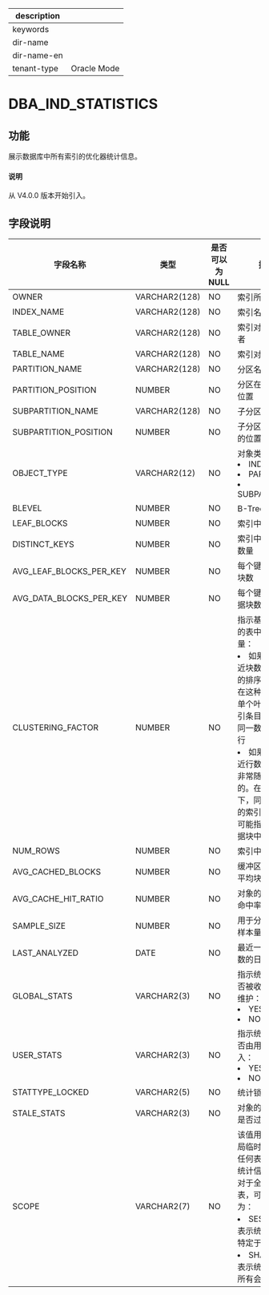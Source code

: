 |description||
|---|---|
|keywords||
|dir-name||
|dir-name-en||
|tenant-type|Oracle Mode|

# DBA_IND_STATISTICS

## 功能

展示数据库中所有索引的优化器统计信息。

<main id="notice" type='explain'>
  <h4>说明</h4>
  <p>从 V4.0.0 版本开始引入。</p>
</main>

## 字段说明

| 字段名称 | 类型 | 是否可以为 NULL | 描述 |
| --- | --- | --- | --- |
| OWNER | VARCHAR2(128) | NO | 索引所有者 |
| INDEX_NAME | VARCHAR2(128) | NO | 索引名称 |
| TABLE_OWNER | VARCHAR2(128) | NO | 索引对象的所有者 |
| TABLE_NAME | VARCHAR2(128) | NO | 索引对象的名称 |
| PARTITION_NAME | VARCHAR2(128) | NO | 分区名称 |
| PARTITION_POSITION | NUMBER | NO | 分区在索引中的位置 |
| SUBPARTITION_NAME | VARCHAR2(128) | NO | 子分区的名称 |
| SUBPARTITION_POSITION | NUMBER | NO | 子分区在分区内的位置 |
| OBJECT_TYPE | VARCHAR2(12) | NO | 对象类型：<li>INDEX<li>PARTITION<li>SUBPARTITION |
| BLEVEL | NUMBER | NO | B-Tree 级别 |
| LEAF_BLOCKS | NUMBER | NO | 索引中的叶块数 |
| DISTINCT_KEYS | NUMBER | NO | 索引中不同键的数量 |
| AVG_LEAF_BLOCKS_PER_KEY | NUMBER | NO | 每个键的平均叶块数 |
| AVG_DATA_BLOCKS_PER_KEY | NUMBER | NO | 每个键的平均数据块数 |
| CLUSTERING_FACTOR | NUMBER | NO | 指示基于索引值的表中行的顺序量：<li>如果该值接近块数，则该表的排序非常好。在这种情况下，单个叶块中的索引条目往往指向同一数据块中的行<li>如果该值接近行数，则表是非常随机排序的。在这种情况下，同一叶块中的索引条目不太可能指向同一数据块中的行 |
| NUM_ROWS | NUMBER | NO | 索引中的行数 |
| AVG_CACHED_BLOCKS | NUMBER | NO | 缓冲区缓存中的平均块数 |
| AVG_CACHE_HIT_RATIO | NUMBER | NO | 对象的平均缓存命中率 |
| SAMPLE_SIZE | NUMBER | NO | 用于分析索引的样本量 |
| LAST_ANALYZED | DATE | NO | 最近一次分析指数的日期 |
| GLOBAL_STATS | VARCHAR2(3) | NO | 指示统计信息是否被收集或增量维护：<li>YES<li>NO |
| USER_STATS | VARCHAR2(3) | NO | 指示统计信息是否由用户直接输入：<li>YES<li>NO |
| STATTYPE_LOCKED | VARCHAR2(5) | NO | 统计锁类型 |
| STALE_STATS | VARCHAR2(3) | NO | 对象的统计信息是否过时 |
| SCOPE | VARCHAR2(7) | NO | 该值用于在除全局临时表之外的任何表上收集的统计信息<br>对于全局临时表，可能的值为：<li>SESSION：表示统计信息是特定于会话的<li>SHARED：表示统计信息在所有会话中共享 |
